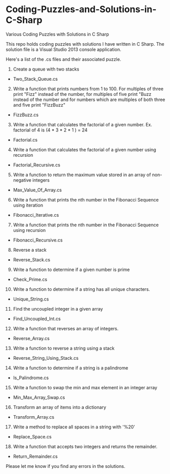 # Coding-Puzzles-and-Solutions-in-C-Sharp
Various Coding Puzzles with Solutions in C Sharp

This repo holds coding puzzles with solutions I have written in C Sharp.  The solution file is a Visual Studio 2013 console application.

Here's a list of the .cs files and their associated puzzle.

1. Create a queue with two stacks
 - Two_Stack_Queue.cs

2. Write a function that prints numbers from 1 to 100.  For multiples of three print "Fizz" instead of the number, for multiples of five print "Buzz instead of the number and for numbers which are multiples of both three and five print "FizzBuzz"
 - FizzBuzz.cs

3. Write a function that calculates the factorial of a given number.  Ex. factorial of 4 is (4 * 3 * 2 * 1 ) = 24
 - Factorial.cs

4. Write a function that calculates the factorial of a given number using recursion
 - Factorial_Recursive.cs

5. Write a function to return the maximum value stored in an array of non-negative integers
 - Max_Value_Of_Array.cs

6. Write a function that prints the nth number in the Fibonacci Sequence using iteration
 - Fibonacci_Iterative.cs

7. Write a function that prints the nth number in the Fibonacci Sequence using recursion
 - Fibonacci_Recursive.cs

8. Reverse a stack
 - Reverse_Stack.cs

9. Write a function to determine if a given number is prime 
 - Check_Prime.cs

10. Write a function to determine if a string has all unique characters.
 - Unique_String.cs

11. Find the uncoupled integer in a given array
 - Find_Uncoupled_Int.cs

12. Write a function that reverses an array of integers.
 - Reverse_Array.cs

13. Write a function to reverse a string using a stack
 - Reverse_String_Using_Stack.cs

14. Write a function to determine if a string is a palindrome
 - Is_Palindrome.cs

15. Write a function to swap the min and max element in an integer array
 - Min_Max_Array_Swap.cs

16. Transform an array of items into a dictionary
 - Transform_Array.cs

17. Write a method to replace all spaces in a string with '%20'
 - Replace_Space.cs

18. Write a function that accepts two integers and returns the remainder.
 - Return_Remainder.cs

Please let me know if you find any errors in the solutions.
